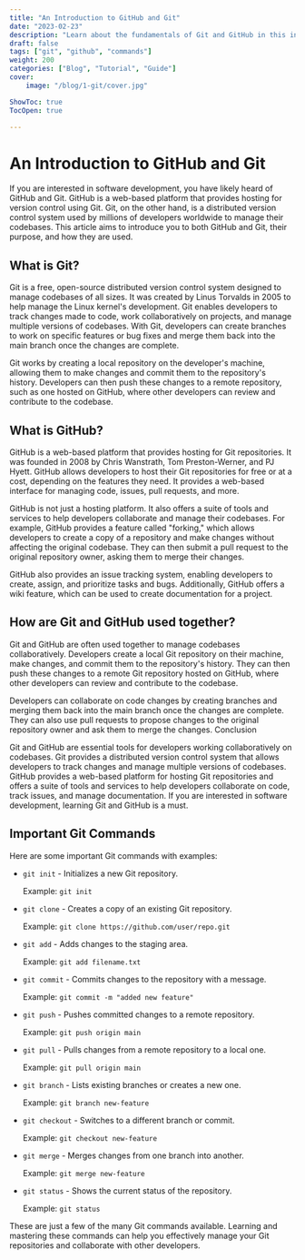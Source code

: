 ```yaml
---
title: "An Introduction to GitHub and Git"
date: "2023-02-23"
description: "Learn about the fundamentals of Git and GitHub in this introductory article, including what they are, how they work, and how they can benefit your development workflow."
draft: false
tags: ["git", "github", "commands"]
weight: 200
categories: ["Blog", "Tutorial", "Guide"]
cover: 
    image: "/blog/1-git/cover.jpg"

ShowToc: true
TocOpen: true

---
```


# An Introduction to GitHub and Git

If you are interested in software development, you have likely heard of GitHub and Git. GitHub is a web-based platform that provides hosting for version control using Git. Git, on the other hand, is a distributed version control system used by millions of developers worldwide to manage their codebases. This article aims to introduce you to both GitHub and Git, their purpose, and how they are used.

## What is Git?

Git is a free, open-source distributed version control system designed to manage codebases of all sizes. It was created by Linus Torvalds in 2005 to help manage the Linux kernel's development. Git enables developers to track changes made to code, work collaboratively on projects, and manage multiple versions of codebases. With Git, developers can create branches to work on specific features or bug fixes and merge them back into the main branch once the changes are complete.

Git works by creating a local repository on the developer's machine, allowing them to make changes and commit them to the repository's history. Developers can then push these changes to a remote repository, such as one hosted on GitHub, where other developers can review and contribute to the codebase.

## What is GitHub?

GitHub is a web-based platform that provides hosting for Git repositories. It was founded in 2008 by Chris Wanstrath, Tom Preston-Werner, and PJ Hyett. GitHub allows developers to host their Git repositories for free or at a cost, depending on the features they need. It provides a web-based interface for managing code, issues, pull requests, and more.

GitHub is not just a hosting platform. It also offers a suite of tools and services to help developers collaborate and manage their codebases. For example, GitHub provides a feature called "forking," which allows developers to create a copy of a repository and make changes without affecting the original codebase. They can then submit a pull request to the original repository owner, asking them to merge their changes.

GitHub also provides an issue tracking system, enabling developers to create, assign, and prioritize tasks and bugs. Additionally, GitHub offers a wiki feature, which can be used to create documentation for a project.

## How are Git and GitHub used together?

Git and GitHub are often used together to manage codebases collaboratively. Developers create a local Git repository on their machine, make changes, and commit them to the repository's history. They can then push these changes to a remote Git repository hosted on GitHub, where other developers can review and contribute to the codebase.

Developers can collaborate on code changes by creating branches and merging them back into the main branch once the changes are complete. They can also use pull requests to propose changes to the original repository owner and ask them to merge the changes.
Conclusion

Git and GitHub are essential tools for developers working collaboratively on codebases. Git provides a distributed version control system that allows developers to track changes and manage multiple versions of codebases. GitHub provides a web-based platform for hosting Git repositories and offers a suite of tools and services to help developers collaborate on code, track issues, and manage documentation. If you are interested in software development, learning Git and GitHub is a must.

## Important Git Commands

Here are some important Git commands with examples:

- `git init` - Initializes a new Git repository.
    
    Example: `git init`

- `git clone` - Creates a copy of an existing Git repository.
    
    Example: `git clone https://github.com/user/repo.git`

- `git add` - Adds changes to the staging area.
    
    Example: `git add filename.txt`

- `git commit` - Commits changes to the repository with a message.
    
    Example: `git commit -m "added new feature"`

- `git push` - Pushes committed changes to a remote repository.
    
    Example: `git push origin main`

- `git pull` - Pulls changes from a remote repository to a local one.
    
    Example: `git pull origin main`

- `git branch` - Lists existing branches or creates a new one.
    
    Example: `git branch new-feature`

- `git checkout` - Switches to a different branch or commit.
    
    Example: `git checkout new-feature`

- `git merge` - Merges changes from one branch into another.
    
    Example: `git merge new-feature`

- `git status` - Shows the current status of the repository.
    
    Example: `git status`

These are just a few of the many Git commands available. Learning and mastering these commands can help you effectively manage your Git repositories and collaborate with other developers.

<!--advert-->


